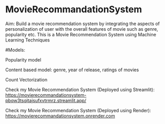 # MovieRecommandationSystem
Aim: Build a movie recommendation system by integrating the aspects of personalization of user with the overall features of movie such as genre, popularity etc.
This is a Movie Recommendation System using Machine Learning Techniques

#Models:

Popularity model

Content based model: genre, year of release, ratings of movies

Count Vectorization

Check my Movie Recommendation System (Deployed using Streamlit): https://movierecommandationsystem-pbqw3tsqitajsufxvtrmrz.streamlit.app/

Check my Movie Recommendation System (Deployed using Render): https://movierecommandationsystem.onrender.com

